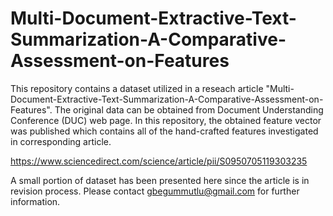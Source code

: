# Multi-Document-Extractive-Text-Summarization-A-Comparative-Assessment-on-Features

This repository contains a dataset utilized in a reseach article "Multi-Document-Extractive-Text-Summarization-A-Comparative-Assessment-on-Features". The original data can be obtained from Document Understanding Conference (DUC) web page. In this repository, the obtained feature vector was published which contains all of the hand-crafted features investigated in corresponding article.

https://www.sciencedirect.com/science/article/pii/S0950705119303235

A small portion of dataset has been presented here since the article is in revision process. Please contact gbegummutlu@gmail.com for further information.


